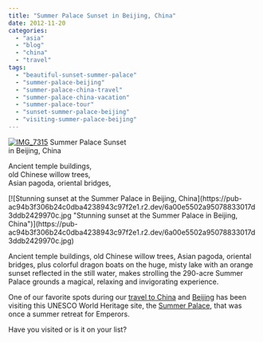 ```yaml
---
title: "Summer Palace Sunset in Beijing, China"
date: 2012-11-20
categories: 
  - "asia"
  - "blog"
  - "china"
  - "travel"
tags: 
  - "beautiful-sunset-summer-palace"
  - "summer-palace-beijing"
  - "summer-palace-china-travel"
  - "summer-palace-china-vacation"
  - "summer-palace-tour"
  - "sunset-summer-palace-beijing"
  - "visiting-summer-palace-beijing"
---
```


[![IMG_7315](https://pub-ac94b3f306b24c0dba4238943c97f2e1.r2.dev/6a00e5502a95078833017c33aca546970b.jpg "IMG_7315")](https://pub-ac94b3f306b24c0dba4238943c97f2e1.r2.dev/6a00e5502a95078833017c33aca546970b.jpg) Summer Palace Sunset  
in Beijing, China  
  
Ancient temple buildings,  
old Chinese willow trees,  
Asian pagoda, oriental bridges,

<!--more--> [![Stunning sunset at the Summer Palace in Beijing, China](https://pub-ac94b3f306b24c0dba4238943c97f2e1.r2.dev/6a00e5502a95078833017d3ddb2429970c.jpg "Stunning sunset at the Summer Palace in Beijing, China")](https://pub-ac94b3f306b24c0dba4238943c97f2e1.r2.dev/6a00e5502a95078833017d3ddb2429970c.jpg)  
  
Ancient temple buildings, old Chinese willow trees, Asian pagoda, oriental bridges, plus colorful dragon boats on the huge, misty lake with an orange sunset reflected in the still water, makes strolling the 290-acre Summer Palace grounds a magical, relaxing and invigorating experience.  
  
One of our favorite spots during our [travel to China](http://soultravelers3new.local/2012/11/visiting-china-and-dragons.html "travel to China") and [Beijing](http://soultravelers3new.local/2012/11/forbidden-city-and-beijings-best.html "Beijing vacation") has been visiting this UNESCO World Heritage site, the [Summer Palace](http://soultravelers3new.local/2012/11/china-travel-in-the-autumn.html "visiting summer palace"), that was once a summer retreat for Emperors.  
  
Have you visited or is it on your list?
